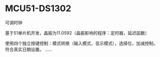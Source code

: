 # MCU51-DS1302
可调时钟

基于51单片机开发，晶振为11.0592（晶振影响的程序：定时器，延迟函数）

使用四个独立按键控制：模式转换（输入模式，显示模式），选择位，加减控制。
符合真实日期设置。
......
